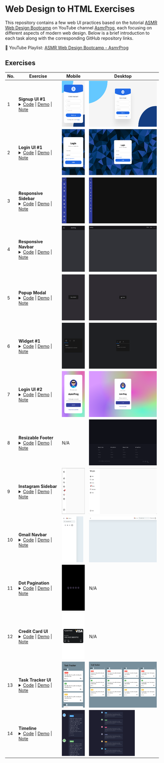# Web Design to HTML Exercises

This repository contains a few web UI practices based on the tutorial [ASMR Web Design Bootcamp](https://www.youtube.com/playlist?list=PLkC56g8fboI0QgD6VvH5TN0Nm1i5dVITH) on YouTube channel [AsmrProg](https://www.youtube.com/@AsmrProg), each focusing on different aspects of modern web design. Below is a brief introduction to each task along with the corresponding GitHub repository links.

🎥 YouTube Playlist: [ASMR Web Design Bootcamp - AsmrProg](https://www.youtube.com/playlist?list=PLkC56g8fboI0QgD6VvH5TN0Nm1i5dVITH)

## Exercises

| No. | Exercise                                                                                                                                                                                                                                                                                                                                                                                                                                                  | Mobile                                                                | Desktop                                                        |
| --- | --------------------------------------------------------------------------------------------------------------------------------------------------------------------------------------------------------------------------------------------------------------------------------------------------------------------------------------------------------------------------------------------------------------------------------------------------------- | --------------------------------------------------------------------- | -------------------------------------------------------------- |
| 1   | **Signup UI #1** <br/> <details><summary>[Code](/01-Signup/) \| [Demo](https://kris-lu-dev.github.io/ASMR-Web-Design-to-HTML-Exercises/01-Signup/) \| [Note]()</summary>Create a visually appealing and responsive signup page using CSS techniques such as **_grid layout, background animations, and element positioning with pseudo-elements_** like `::after` for additional design elements.</details>                                               | <img src="/01-Signup/Screenshot-mobile.png" height="150"/>            | <img src="/01-Signup/Screenshot.png" height="150"/>            |
| 2   | **Login UI #1** <br/> <details><summary> [Code](/02-Login-1/) \| [Demo](https://kris-lu-dev.github.io/ASMR-Web-Design-to-HTML-Exercises/02-Login-1/) \| [Note]() </summary>Create a visually appealing and responsive login page featuring smooth **_transitions and hover effects_**, as well as consistent and user-friendly form styling. </details>                                                                                                   | <img src="/02-Login-1/Screenshot-mobile.png" height="150"/>           | <img src="/02-Login-1/Screenshot.png" height="150"/>           |
| 3   | **Responsive Sidebar** <br/> <details><summary>[Code](/03-RWD-Sidebar/) \| [Demo](https://kris-lu-dev.github.io/ASMR-Web-Design-to-HTML-Exercises/03-RWD-Sidebar/) \| [Note]() </summary>Create a **_responsive sidebar that can be toggled open and closed using JavaScript and CSS transitions_**, styled buttons for a user-friendly interface, and integrated icons using **_Boxicons_** to enhance the visual appeal. </details>                     | <img src="/03-RWD-Sidebar/Screenshot-mobile.gif" height="150"/>       | <img src="/03-RWD-Sidebar/Screenshot.gif" height="150"/>       |
| 4   | **Responsive Navbar** <br/> <details><summary>[Code](/04-RWD-Navbar/) \| [Demo](https://kris-lu-dev.github.io/ASMR-Web-Design-to-HTML-Exercises/04-RWD-Navbar/) \| [Note]() </summary>Use CSS to style the navbar, buttons, and **_overlay with properties like `position`, `z-index`, `visibility`, `opacity`, and `transition` for smooth animations_**, and implemented JavaScript to toggle the menu's visibility, enhancing interactivity.</details> | <img src="/04-RWD-Navbar/Screenshot-mobile.gif" height="150"/>        | <img src="/04-RWD-Navbar/Screenshot.gif" height="150"/>        |
| 5   | **Popup Modal** <br/> <details><summary>[Code](/05-Popup-Modal/) \| [Demo](https://kris-lu-dev.github.io/ASMR-Web-Design-to-HTML-Exercises/05-Popup-Modal/) \| [Note]() </summary>Implement a popup modal **_using a JavaScript function (`toggleModal`) to toggle specific classes (`open` and `closed`)_** that control the visibility and opacity of the modal and its background. </details>                                                          | <img src="/05-Popup-Modal/Screenshot-mobile.gif" height="150"/>       | <img src="/05-Popup-Modal/Screenshot.gif" height="150"/>       |
| 6   | **Widget #1** <br/> <details><summary>[Code](/06-Widget/) \| [Demo](https://kris-lu-dev.github.io/ASMR-Web-Design-to-HTML-Exercises/06-Widget/) \| [Note]() </summary> **_Use HTML radio buttons and labels to create tabbed navigation_**, use **_CSS variables_** for consistent styling, and implement CSS transitions for smooth animations. </details>                                                                                               | <img src="/06-Widget/Screenshot-mobile.gif" height="150" />           | <img src="/06-Widget/Screenshot.gif" height="150"/>            |
| 7   | **Login UI #2** <br/> <details> <summary>[Code](/07-Login-2/) \| [Demo](https://kris-lu-dev.github.io/ASMR-Web-Design-to-HTML-Exercises/07-Login-2/) \| [Note]()</summary>Create a login UI, specifically focusing on **_styling input fields with hover and focus effects_**, and the CSS tip of using `background-image` with `radial-gradient` to **_create a dynamic and colorful background_**.</details>                                            | <img src="/07-Login-2/Screenshot-mobile.png" height="150"/>           | <img src="/07-Login-2/Screenshot.png" height="150"/>           |
| 8   | **Resizable Footer** <br/> <details><summary>[Code](/08-Resizable-Footer/) \| [Demo](https://kris-lu-dev.github.io/ASMR-Web-Design-to-HTML-Exercises/08-Resizable-Footer/) \| [Note]()</summary>Create a responsive footer using the **_CSS `resize` property_** for resizable containers, Flexbox and Grid layouts for flexible and efficient content organization, and integrating **_Remixicon_** for enhanced visual appeal. </details>               | N/A                                                                   | <img src="/08-Resizable-Footer/Screenshot.gif" height="150"/>  |
| 9   | **Instagram Sidebar** <br/> <details><summary>[Code](/09-Instagram-Sidebar/) \| [Demo](https://kris-lu-dev.github.io/ASMR-Web-Design-to-HTML-Exercises/09-Instagram-Sidebar/) \| [Note]()</summary>Create a responsive Instagram-style sidebar, utilize CSS Flexbox, specifically the **_`flex-grow` property, to control the size of sidebar items dynamically_**, and style a visually appealing badge on icons using CSS positioning.</details>        | <img src="/09-Instagram-Sidebar/Screenshot-mobile.png" height="150"/> | <img src="/09-Instagram-Sidebar/Screenshot.png" height="150"/> |
| 10  | **Gmail Navbar** <br/> <details><summary>[Code](/10-Gmail-Navbar/) \| [Demo](https://kris-lu-dev.github.io/ASMR-Web-Design-to-HTML-Exercises//10-Gmail-Navbar/) \| [Note]()</summary>Develop a responsive Gmail-style navbar with toggle functionality using simple JavaScript for smaller screens. Utilize CSS flexbox techniques extensively.</details>                                                                                                                                                                                                                                                | <img src="/10-Gmail-Navbar/Screenshot-mobile.png" height="150"/>      | <img src="/10-Gmail-Navbar/Screenshot.png" height="150"/>      |
| 11  | **Dot Pagination** <br/> <details><summary>[Code](/11-Dot-Pagination/) \| [Demo](https://kris-lu-dev.github.io/ASMR-Web-Design-to-HTML-Exercises/11-Dot-Pagination) \| [Note]()</summary>Build a simple pagination with HTML & CSS</details>                                                                                                                                                                                                                                                | <img src="/11-Dot-Pagination/Screenshot-mobile.gif" height="150"/>      | N/A      |
| 12  | **Credit Card UI** <br/> <details><summary>[Code](/12-Credit-Card-UI/) \| [Demo](https://kris-lu-dev.github.io/ASMR-Web-Design-to-HTML-Exercises/12-Credit-Card-UI/) \| [Note]()</summary>Build a simple credit card form.</details>                                                                                                                                                                                                                                                | <img src="/12-Credit-Card-UI/Screenshot-mobile.png" height="150"/>      | N/A      |
| 13  | **Task Tracker UI** <br/> <details><summary>[Code](/13-Task-Tracker-UI/) \| [Demo](https://kris-lu-dev.github.io/ASMR-Web-Design-to-HTML-Exercises/13-Task-Tracker-UI/) \| [Note]()</summary>Build a simple task tracker using flexbox layout.</details>                                                                                                                                                                                                                                                | <img src="/13-Task-Tracker-UI/Screenshot-mobile.png" height="150"/>      | <img src="/13-Task-Tracker-UI/Screenshot.png" height="150"/>      |
| 14  | **Timeline** <br/> <details><summary>[Code](/14-Timeline/) \| [Demo](https://kris-lu-dev.github.io/ASMR-Web-Design-to-HTML-Exercises/14-Timeline/) \| [Note]()</summary>Create a timeline UI using CSS pseudo-elements for decoration and Flexbox for layout, while utilizing JavaScript to map JSON data to the DOM.</details>                                                                                                                                                                                                                                                | <img src="/14-Timeline/Screenshot-mobile.png" height="150"/>      | <img src="/14-Timeline/Screenshot.png" height="150"/>      |
